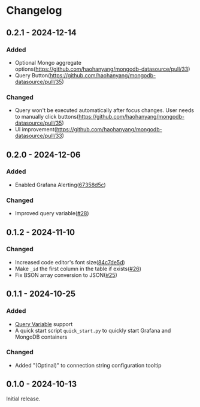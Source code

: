 # Changelog

## 0.2.1 - 2024-12-14
### Added
* Optional Mongo aggregate options(https://github.com/haohanyang/mongodb-datasource/pull/33)
* Query Button(https://github.com/haohanyang/mongodb-datasource/pull/35)
### Changed
* Query won't be executed automatically after focus changes. User needs to manually click buttons(https://github.com/haohanyang/mongodb-datasource/pull/35)
* UI improvement(https://github.com/haohanyang/mongodb-datasource/pull/33)

## 0.2.0 - 2024-12-06
### Added
* Enabled Grafana Alerting([67358d5c](https://github.com/haohanyang/mongodb-datasource/commit/67358d5cb1ada5571697de21016f2acf5dbc1234))
### Changed
* Improved query variable([#28](https://github.com/haohanyang/mongodb-datasource/pull/28))


## 0.1.2 - 2024-11-10
### Changed
* Increased code editor's font size([84c7de5d](https://github.com/haohanyang/mongodb-datasource/commit/84c7de5df5035bd4c3214908eb6a389b53732cde))
* Make `_id` the first column in the table if exists([#26](https://github.com/haohanyang/mongodb-datasource/pull/26))
* Fix BSON array conversion to JSON([#25](https://github.com/haohanyang/mongodb-datasource/pull/25))

## 0.1.1 - 2024-10-25
### Added 
- [Query Variable](https://grafana.com/docs/grafana/latest/dashboards/variables/add-template-variables/#add-a-query-variable) support
- A quick start script `quick_start.py` to quickly start Grafana and MongoDB containers
### Changed
* Added "(Optinal)" to connection string configuration tooltip
## 0.1.0 - 2024-10-13

Initial release.

